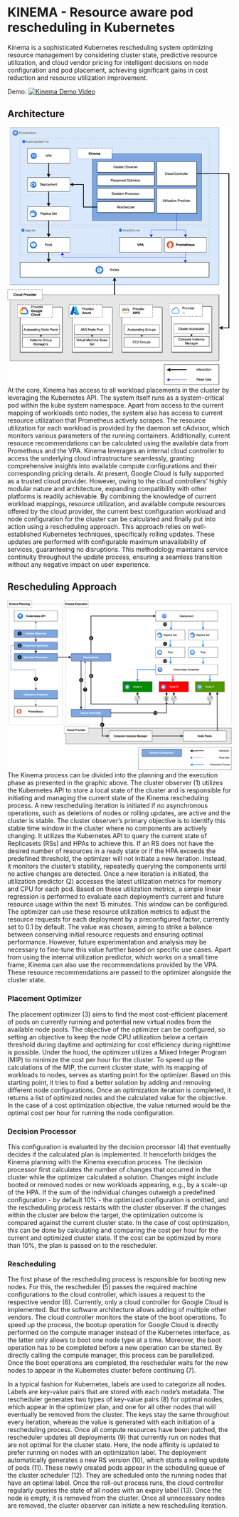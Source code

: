 # KINEMA - Resource aware pod rescheduling in Kubernetes

Kinema is a sophisticated Kubernetes rescheduling system optimizing resource management by considering cluster state, predictive resource utilization, and cloud vendor pricing for intelligent decisions on node configuration and pod placement, achieving significant gains in cost reduction and resource utilization improvement.

Demo: 
[![Kinema Demo Video](img.youtube.com/vi/COywXBPQTlI/0.jpg)](https://www.youtube.com/watch?v=COywXBPQTlI) 

## Architecture 
![ALT TEXT](docs/architecture_overview.png)
At the core, Kinema has access to all workload placements in the cluster by leveraging the Kubernetes API. The system itself runs as a system-critical pod within the kube system namespace.
Apart from access to the current mapping of workloads onto nodes, the system also has access to current resource utilization that Prometheus actively scrapes. The resource utilization for each workload is provided by the daemon set cAdvisor, which monitors various parameters of the running containers. Additionally, current resource recommendations can be calculated using the available data from Prometheus and the VPA.
Kinema leverages an internal cloud controller to access the underlying cloud infrastructure seamlessly, granting comprehensive insights into available compute configurations and their corresponding pricing details. At present, Google Cloud is fully supported as a trusted cloud provider. However, owing to the cloud controllers’ highly modular nature and architecture, expanding compatibility with other platforms is readily achievable.
By combining the knowledge of current workload mappings, resource utilization, and available compute resources offered by the cloud provider, the current best configuration workload and node configuration for the cluster can be calculated and finally put into action using a rescheduling approach. This approach relies on well-established Kubernetes techniques, specifically rolling updates. These updates are performed with configurable maximum unavailability of services, guaranteeing no disruptions. This methodology maintains service continuity throughout the update process, ensuring a seamless transition without any negative impact on user experience.  

## Rescheduling Approach  
![ALT TEXT](docs/rescheduling_sequence.png)
The Kinema process can be divided into the planning and the execution phase as presented in the graphic above.
The cluster observer (1) utilizes the Kubernetes API to store a local state of the cluster and is responsible for initiating and managing the current state of the Kinema rescheduling process. A new rescheduling iteration is initiated if no asynchronous operations, such as deletions of nodes or rolling updates, are active and the cluster is stable. The cluster observer’s primary objective is to identify this stable time window in the cluster where no components are actively changing. It utilizes the Kubernetes API to query the current state of Replicasets (RSs) and HPAs to achieve this. If an RS does not have the desired number of resources in a ready state or if the HPA exceeds the predefined threshold, the optimizer will not initiate a new iteration. Instead, it monitors the cluster’s stability, repeatedly querying the components until no active changes are detected.
Once a new iteration is initiated, the utilization predictor (2) accesses the latest utilization metrics for memory and CPU for each pod. Based on these utilization metrics, a simple linear regression is performed to evaluate each deployment’s current and future resource usage within the next 15 minutes. This window can be configured. The optimizer can use these resource utilization metrics to adjust the resource requests for each deployment by a preconfigured factor, currently set to 0.1 by default. The value was chosen, aiming to strike a balance between conserving initial resource requests and ensuring optimal performance. However, future experimentation and analysis may be necessary to fine-tune this value further based on specific use cases. Apart from using the internal utilization predictor, which works on a small time frame, Kinema can also use the recommendations provided by the VPA. These resource recommendations are passed to the optimizer alongside the cluster state. 

### Placement Optimizer 
The placement optimizer (3) aims to find the most cost-efficient placement of pods on currently running and potential new virtual nodes from the available node pools. The objective of the optimizer can be configured, so setting an objective to keep the node CPU utilization below a certain threshold during daytime and optimizing for cost efficiency during nighttime is possible. Under the hood, the optimizer utilizes a Mixed Integer Program (MIP) to minimize the cost per hour for the cluster. To speed up the calculations of the MIP, the current cluster state, with its mapping of workloads to nodes, serves as starting point for the optimizer. Based on this starting point, it tries to find a better solution by adding and removing different node configurations. Once an optimization iteration is completed, it returns a list of optimized nodes and the calculated value for the objective. In the case of a cost optimization objective, the value returned would be the optimal cost per hour for running the node configuration.

### Decision Processor 
This configuration is evaluated by the decision processor (4) that eventually decides if the calculated plan is implemented. It henceforth bridges the Kinema planning with the Kinema execution process. The decision processor first calculates the number of changes that occurred in the cluster while the optimizer calculated a solution. Changes might include booted or removed nodes or new workloads appearing, e.g., by a scale-up of the HPA. If the sum of the individual changes outweigh a predefined configuration - by default 10% - the optimized configuration is omitted, and the rescheduling process restarts with the cluster observer. If the changes within the cluster are below the target, the optimization outcome is compared against the current cluster state. In the case of cost optimization, this can be done by calculating and comparing the cost per hour for the current and optimized cluster state. If the cost can be optimized by more than 10%, the plan is passed on to the rescheduler.

### Rescheduling 
The first phase of the rescheduling process is responsible for booting new nodes. For this, the rescheduler (5) passes the required machine configurations to the cloud controller, which issues a request to the respective vendor (6). Currently, only a cloud controller for Google Cloud is implemented. But the software architecture allows adding of multiple other vendors. The cloud controller monitors the state of the boot operations. To speed up the process, the bootup operation for Google Cloud is directly performed on the compute manager instead of the Kubernetes interface, as the latter only allows to boot one node type at a time. Moreover, the boot operation has to be completed before a new operation can be started. By directly calling the compute manager, this process can be parallelized. Once the boot operations are completed, the rescheduler waits for the new nodes to appear in the Kubernetes cluster before continuing (7). 

In a typical fashion for Kubernetes, labels are used to categorize all nodes. Labels are key-value pairs that are stored with each node’s metadata. The rescheduler generates two types of key-value pairs (8) for optimal nodes, which appear in the optimizer plan, and one for all other nodes that will eventually be removed from the cluster. The keys stay the same throughout every iteration, whereas the value is generated with each initiation of a rescheduling process.
Once all compute resources have been patched, the rescheduler updates all deployments (9) that currently run on nodes that are not optimal for the cluster state. Here, the node affinity is updated to prefer running on nodes with an optimization label. The deployment automatically generates a new RS version (10), which starts a rolling update of pods (11). These newly created pods appear in the scheduling queue of the cluster scheduler (12). They are scheduled onto the running nodes that have an optimal label.
Once the roll-out process runs, the cloud controller regularly queries the state of all nodes with an expiry label (13). Once the node is empty, it is removed from the cluster. Once all unnecessary nodes are removed, the cluster observer can initiate a new rescheduling iteration.


